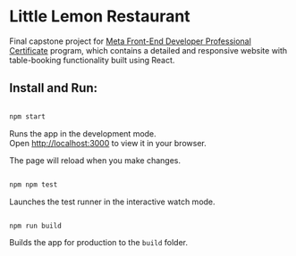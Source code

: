 # Little Lemon Restaurant

Final capstone project for [Meta Front-End Developer Professional Certificate](https://www.credly.com/org/facebook-blueprint/badge/meta-front-end-developer-certificate) program, which contains a detailed and responsive website with table-booking functionality built using React.

## Install and Run:

```bash

npm start

```

Runs the app in the development mode.\
Open [http://localhost:3000](http://localhost:3000) to view it in your browser.

The page will reload when you make changes.

```bash

npm npm test

```

Launches the test runner in the interactive watch mode.

```bash

npm run build

```

Builds the app for production to the `build` folder.